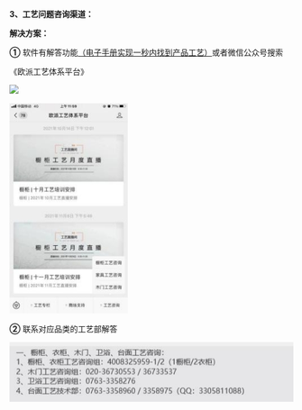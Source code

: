 <a name="bookmark2"></a>**3、工艺问题咨询渠道：**

**解决方案：**

**①** 软件有解答功能[（电子手册实现一秒内找到产品工艺）](https://mp.weixin.qq.com/s?__biz=MzU3MTM5MTkwNQ==&mid=2247500532&idx=5&sn=fffa05ba913faef96905ee6997500c2a&chksm=fce2683acb95e12c489d59c5527dfa7306e70696ccfc17ffb28cba2a5887ab2a0208cf05d70a&mpshare=1&scene=1&srcid=1115D5KVrQtZRNZCsVmUGw93&sharer_sharetime=1636960514621&sharer_shareid=cfcd208495d565ef66e7dff9f98764da&version=3.1.16.5505&platform=win#rd)或者微信公众号搜索

《欧派工艺体系平台》

![](Aspose.Words.e73c43fe-fde1-4168-803d-975613665666.003.png)


![](Aspose.Words.e73c43fe-fde1-4168-803d-975613665666.004.jpeg)



**②** 联系对应品类的工艺部解答

![](Aspose.Words.e73c43fe-fde1-4168-803d-975613665666.005.jpeg)

